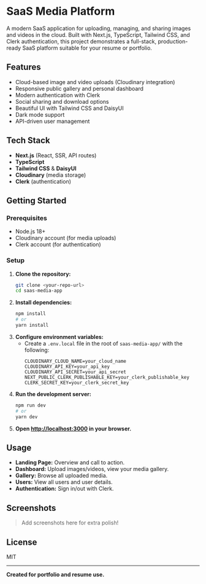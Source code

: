 # SaaS Media Platform

A modern SaaS application for uploading, managing, and sharing images and videos in the cloud. Built with Next.js, TypeScript, Tailwind CSS, and Clerk authentication, this project demonstrates a full-stack, production-ready SaaS platform suitable for your resume or portfolio.

## Features
- Cloud-based image and video uploads (Cloudinary integration)
- Responsive public gallery and personal dashboard
- Modern authentication with Clerk
- Social sharing and download options
- Beautiful UI with Tailwind CSS and DaisyUI
- Dark mode support
- API-driven user management

## Tech Stack
- **Next.js** (React, SSR, API routes)
- **TypeScript**
- **Tailwind CSS** & **DaisyUI**
- **Cloudinary** (media storage)
- **Clerk** (authentication)

## Getting Started

### Prerequisites
- Node.js 18+
- Cloudinary account (for media uploads)
- Clerk account (for authentication)

### Setup
1. **Clone the repository:**
   ```bash
   git clone <your-repo-url>
   cd saas-media-app
   ```
2. **Install dependencies:**
   ```bash
   npm install
   # or
   yarn install
   ```
3. **Configure environment variables:**
   - Create a `.env.local` file in the root of `saas-media-app/` with the following:
     ```env
     CLOUDINARY_CLOUD_NAME=your_cloud_name
     CLOUDINARY_API_KEY=your_api_key
     CLOUDINARY_API_SECRET=your_api_secret
     NEXT_PUBLIC_CLERK_PUBLISHABLE_KEY=your_clerk_publishable_key
     CLERK_SECRET_KEY=your_clerk_secret_key
     ```
4. **Run the development server:**
   ```bash
   npm run dev
   # or
   yarn dev
   ```
5. **Open [http://localhost:3000](http://localhost:3000) in your browser.**

## Usage
- **Landing Page:** Overview and call to action.
- **Dashboard:** Upload images/videos, view your media gallery.
- **Gallery:** Browse all uploaded media.
- **Users:** View all users and user details.
- **Authentication:** Sign in/out with Clerk.

## Screenshots
> Add screenshots here for extra polish!

## License
MIT

---

**Created for portfolio and resume use.**
